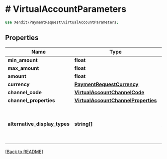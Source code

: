 # # VirtualAccountParameters


```php
use Xendit\PaymentRequest\VirtualAccountParameters;
```

## Properties

Name | Type | Description | Examples | Notes
------------ | ------------- | ------------- | ------------- | ------------- 
**min_amount** | **float** |  | null |  [optional]
**max_amount** | **float** |  | null |  [optional]
**amount** | **float** |  | null |  [optional]
**currency** | [**PaymentRequestCurrency**](PaymentRequestCurrency.md) |  | null |  [optional]
**channel_code** | [**VirtualAccountChannelCode**](VirtualAccountChannelCode.md) |  | null | 
**channel_properties** | [**VirtualAccountChannelProperties**](VirtualAccountChannelProperties.md) |  | null | 
**alternative_display_types** | **string[]** | Alternative display requested for the virtual account | null |  [optional]

[[Back to README]](../../README.md)

